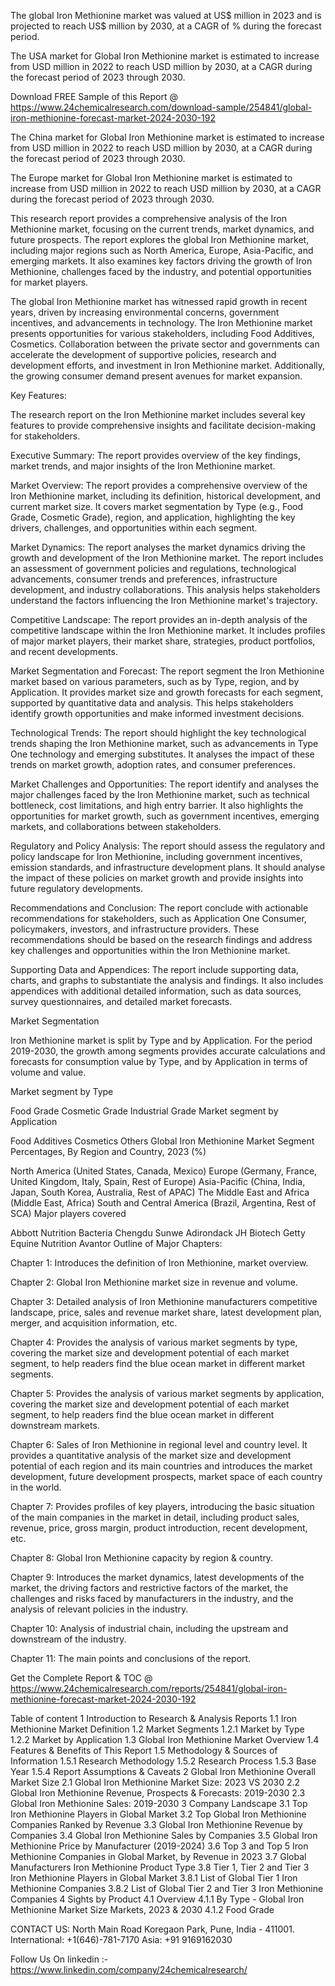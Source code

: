 The global Iron Methionine market was valued at US$ million in 2023 and is projected to reach US$ million by 2030, at a CAGR of % during the forecast period.

The USA market for Global Iron Methionine  market is estimated to increase from USD million in 2022 to reach USD million by 2030, at a CAGR during the forecast period of 2023 through 2030.

Download FREE Sample of this Report @ https://www.24chemicalresearch.com/download-sample/254841/global-iron-methionine-forecast-market-2024-2030-192

The China market for Global Iron Methionine  market is estimated to increase from USD million in 2022 to reach USD million by 2030, at a CAGR during the forecast period of 2023 through 2030.

The Europe market for Global Iron Methionine market is estimated to increase from USD million in 2022 to reach USD million by 2030, at a CAGR during the forecast period of 2023 through 2030.

This research report provides a comprehensive analysis of the Iron Methionine market, focusing on the current trends, market dynamics, and future prospects. The report explores the global Iron Methionine market, including major regions such as North America, Europe, Asia-Pacific, and emerging markets. It also examines key factors driving the growth of Iron Methionine, challenges faced by the industry, and potential opportunities for market players.

The global Iron Methionine market has witnessed rapid growth in recent years, driven by increasing environmental concerns, government incentives, and advancements in technology. The Iron Methionine market presents opportunities for various stakeholders, including Food Additives, Cosmetics. Collaboration between the private sector and governments can accelerate the development of supportive policies, research and development efforts, and investment in Iron Methionine market. Additionally, the growing consumer demand present avenues for market expansion.

Key Features:

The research report on the Iron Methionine market includes several key features to provide comprehensive insights and facilitate decision-making for stakeholders.

Executive Summary: The report provides overview of the key findings, market trends, and major insights of the Iron Methionine market.

Market Overview: The report provides a comprehensive overview of the Iron Methionine market, including its definition, historical development, and current market size. It covers market segmentation by Type (e.g., Food Grade, Cosmetic Grade), region, and application, highlighting the key drivers, challenges, and opportunities within each segment.

Market Dynamics: The report analyses the market dynamics driving the growth and development of the Iron Methionine market. The report includes an assessment of government policies and regulations, technological advancements, consumer trends and preferences, infrastructure development, and industry collaborations. This analysis helps stakeholders understand the factors influencing the Iron Methionine market's trajectory.

Competitive Landscape: The report provides an in-depth analysis of the competitive landscape within the Iron Methionine market. It includes profiles of major market players, their market share, strategies, product portfolios, and recent developments.

Market Segmentation and Forecast: The report segment the Iron Methionine market based on various parameters, such as by Type, region, and by Application. It provides market size and growth forecasts for each segment, supported by quantitative data and analysis. This helps stakeholders identify growth opportunities and make informed investment decisions.

Technological Trends: The report should highlight the key technological trends shaping the Iron Methionine market, such as advancements in Type One technology and emerging substitutes. It analyses the impact of these trends on market growth, adoption rates, and consumer preferences.

Market Challenges and Opportunities: The report identify and analyses the major challenges faced by the Iron Methionine market, such as technical bottleneck, cost limitations, and high entry barrier. It also highlights the opportunities for market growth, such as government incentives, emerging markets, and collaborations between stakeholders.

Regulatory and Policy Analysis: The report should assess the regulatory and policy landscape for Iron Methionine, including government incentives, emission standards, and infrastructure development plans. It should analyse the impact of these policies on market growth and provide insights into future regulatory developments.

Recommendations and Conclusion: The report conclude with actionable recommendations for stakeholders, such as Application One Consumer, policymakers, investors, and infrastructure providers. These recommendations should be based on the research findings and address key challenges and opportunities within the Iron Methionine market.

Supporting Data and Appendices: The report include supporting data, charts, and graphs to substantiate the analysis and findings. It also includes appendices with additional detailed information, such as data sources, survey questionnaires, and detailed market forecasts.

Market Segmentation

Iron Methionine market is split by Type and by Application. For the period 2019-2030, the growth among segments provides accurate calculations and forecasts for consumption value by Type, and by Application in terms of volume and value.

Market segment by Type

Food Grade
Cosmetic Grade
Industrial Grade
Market segment by Application

Food Additives
Cosmetics
Others
Global Iron Methionine Market Segment Percentages, By Region and Country, 2023 (%)

North America (United States, Canada, Mexico)
Europe (Germany, France, United Kingdom, Italy, Spain, Rest of Europe)
Asia-Pacific (China, India, Japan, South Korea, Australia, Rest of APAC)
The Middle East and Africa (Middle East, Africa)
South and Central America (Brazil, Argentina, Rest of SCA)
Major players covered

Abbott Nutrition
Bacteria
Chengdu Sunwe
Adirondack
JH Biotech
Getty Equine Nutrition
Avantor
Outline of Major Chapters:

Chapter 1: Introduces the definition of Iron Methionine, market overview.

Chapter 2: Global Iron Methionine market size in revenue and volume.

Chapter 3: Detailed analysis of Iron Methionine manufacturers competitive landscape, price, sales and revenue market share, latest development plan, merger, and acquisition information, etc.

Chapter 4: Provides the analysis of various market segments by type, covering the market size and development potential of each market segment, to help readers find the blue ocean market in different market segments.

Chapter 5: Provides the analysis of various market segments by application, covering the market size and development potential of each market segment, to help readers find the blue ocean market in different downstream markets.

Chapter 6: Sales of Iron Methionine in regional level and country level. It provides a quantitative analysis of the market size and development potential of each region and its main countries and introduces the market development, future development prospects, market space of each country in the world.

Chapter 7: Provides profiles of key players, introducing the basic situation of the main companies in the market in detail, including product sales, revenue, price, gross margin, product introduction, recent development, etc.

Chapter 8: Global Iron Methionine capacity by region & country.

Chapter 9: Introduces the market dynamics, latest developments of the market, the driving factors and restrictive factors of the market, the challenges and risks faced by manufacturers in the industry, and the analysis of relevant policies in the industry.

Chapter 10: Analysis of industrial chain, including the upstream and downstream of the industry.

Chapter 11: The main points and conclusions of the report.

Get the Complete Report & TOC @ https://www.24chemicalresearch.com/reports/254841/global-iron-methionine-forecast-market-2024-2030-192

Table of content
1 Introduction to Research & Analysis Reports
1.1 Iron Methionine Market Definition
1.2 Market Segments
1.2.1 Market by Type
1.2.2 Market by Application
1.3 Global Iron Methionine Market Overview
1.4 Features & Benefits of This Report
1.5 Methodology & Sources of Information
1.5.1 Research Methodology
1.5.2 Research Process
1.5.3 Base Year
1.5.4 Report Assumptions & Caveats
2 Global Iron Methionine Overall Market Size
2.1 Global Iron Methionine Market Size: 2023 VS 2030
2.2 Global Iron Methionine Revenue, Prospects & Forecasts: 2019-2030
2.3 Global Iron Methionine Sales: 2019-2030
3 Company Landscape
3.1 Top Iron Methionine Players in Global Market
3.2 Top Global Iron Methionine Companies Ranked by Revenue
3.3 Global Iron Methionine Revenue by Companies
3.4 Global Iron Methionine Sales by Companies
3.5 Global Iron Methionine Price by Manufacturer (2019-2024)
3.6 Top 3 and Top 5 Iron Methionine Companies in Global Market, by Revenue in 2023
3.7 Global Manufacturers Iron Methionine Product Type
3.8 Tier 1, Tier 2 and Tier 3 Iron Methionine Players in Global Market
3.8.1 List of Global Tier 1 Iron Methionine Companies
3.8.2 List of Global Tier 2 and Tier 3 Iron Methionine Companies
4 Sights by Product
4.1 Overview
4.1.1 By Type - Global Iron Methionine Market Size Markets, 2023 & 2030
4.1.2 Food Grade

CONTACT US:
North Main Road Koregaon Park, Pune, India - 411001.
International: +1(646)-781-7170
Asia: +91 9169162030

Follow Us On linkedin :- https://www.linkedin.com/company/24chemicalresearch/
